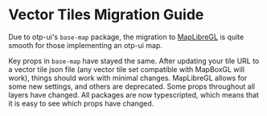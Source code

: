 # Vector Tiles Migration Guide

Due to otp-ui's `base-map` package, the migration to [MapLibreGL](https://maplibre.org/projects/maplibre-gl-js/) is quite smooth for those implementing an otp-ui map.

Key props in `base-map` have stayed the same. After updating your tile URL to a vector tile json file (any vector tile set compatible with MapBoxGL will work), things should work with minimal changes. MapLibreGL allows for some new settings, and others are deprecated. Some props throughout all layers have changed. All packages are now typescripted, which means that it is easy to see which props have changed.
